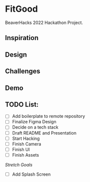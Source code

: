 # FitGood
BeaverHacks 2022 Hackathon Project.

## Inspiration

##  Design

## Challenges

## Demo

## TODO List:
- [ ] Add boilerplate to remote repository
- [ ] Finalize Figma Design 
- [ ] Decide on a tech stack
- [ ] Draft README and Presentation
- [ ] Start Hacking
- [ ] Finish Camera
- [ ] Finish UI
- [ ] Finish Assets

*Stretch Goals*
- [ ] Add Splash Screen
